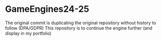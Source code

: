 # GameEngines24-25

The original commit is duplicating the original repository without history to follow (DPA/GDPR) 
This repository is to continue the engine further (and display in my portfolio)
